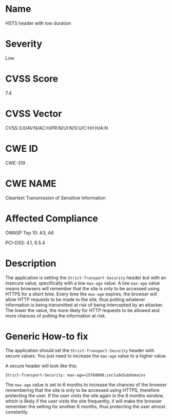 
# Name

HSTS header with low duration

# Severity

Low

# CVSS Score

7.4

# CVSS Vector

CVSS:3.0/AV:N/AC:H/PR:N/UI:N/S:U/C:H/I:H/A:N

# CWE ID

CWE-319

# CWE NAME 

Cleartext Transmission of Sensitive Information

# Affected Compliance

OWASP Top 10: A3, A6

PCI-DSS: 4.1, 6.5.4

# Description

The application is setting the `Strict-Transport-Security` header but with an insecure value, specifically with a low `max-age` value. A low `max-age` value means browsers will remember that the site is only to be accessed using HTTPS for a short time. Every time the `max-age` expires, the browser will allow HTTP requests to be made to the site, thus putting whatever information is being transmitted at risk of being intercepted by an attacker. The lower the value, the more likely for HTTP requests to be allowed and more chances of putting the information at risk.

# Generic How-to fix

The application should set the `Strict-Transport-Security` header with secure values. You just need to increase the `max-age` value to a higher value.

A secure header will look like this:
```
Strict-Transport-Security: max-age=15768000;includeSubdomains 
```

The `max-age` value is set to 6 months to increase the chances of the browser remembering that the site is only to be accessed using HTTPS, therefore protecting the user. If the user visits the site again in the 6 months window, which is likely if the user visits the site frequently, it will make the browser remember the setting for another 6 months, thus protecting the user almost constantly.
